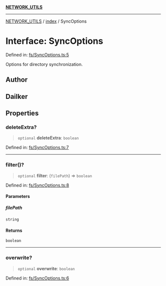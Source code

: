 [**NETWORK_UTILS**](../../README.md)

***

[NETWORK_UTILS](../../README.md) / [index](../README.md) / SyncOptions

# Interface: SyncOptions

Defined in: [fs/SyncOptions.ts:5](https://github.com/dailker/everyutil-js/blob/7799f3f003cb23f425be3f1c83c38483e2648188/src/fs/SyncOptions.ts#L5)

Options for directory synchronization.

## Author

## Dailker

## Properties

### deleteExtra?

> `optional` **deleteExtra**: `boolean`

Defined in: [fs/SyncOptions.ts:7](https://github.com/dailker/everyutil-js/blob/7799f3f003cb23f425be3f1c83c38483e2648188/src/fs/SyncOptions.ts#L7)

***

### filter()?

> `optional` **filter**: (`filePath`) => `boolean`

Defined in: [fs/SyncOptions.ts:8](https://github.com/dailker/everyutil-js/blob/7799f3f003cb23f425be3f1c83c38483e2648188/src/fs/SyncOptions.ts#L8)

#### Parameters

##### filePath

`string`

#### Returns

`boolean`

***

### overwrite?

> `optional` **overwrite**: `boolean`

Defined in: [fs/SyncOptions.ts:6](https://github.com/dailker/everyutil-js/blob/7799f3f003cb23f425be3f1c83c38483e2648188/src/fs/SyncOptions.ts#L6)
